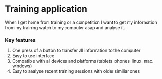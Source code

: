 Training application
====================
When I get home from training or a competition I want to get my information
from my training watch to my computer asap and analyse it.

### Key features
  1. One press of a button to transfer all information to the computer
  2. Easy to use interface
  3. Compatible with all devices and platforms (tablets, phones, linux, mac,
     windows)
  4. Easy to analyse recent training sessions with older similiar ones
